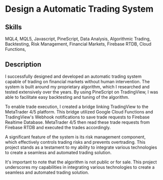 # Design a Automatic Trading System

## Skills

MQL4, MQL5, Javascript, PineScript,  Data Analysis,  Algorithmic Trading, Backtesting, Risk Management, Financial Markets, Firebase RTDB, Cloud Functions,

## Description

I successfully designed and developed an automatic trading system capable of trading on financial markets without human intervention. The system is built around my proprietary algorithm, which I researched and tested extensively over the years. By using PineScript on TradingView, I was able to facilitate easy backtesting and tuning of the algorithm.

To enable trade execution, I created a bridge linking TradingView to the MetaTrader 4/5 platform. This bridge utilized Google Cloud Functions and TradingView's Webhook notifications to save trade requests to Firebase Realtime Database. MetaTrader 4/5 then read these trade requests from Firebase RTDB and executed the trades accordingly.

A significant feature of the system is its risk management component, which effectively controls trading risks and prevents overtrading. This project stands as a testament to my ability to integrate various technologies to create a seamless and automated trading solution.

It's important to note that the algorithm is not public or for sale. This project underscores my capabilities in integrating various technologies to create a seamless and automated trading solution.
